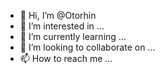 - 👋 Hi, I’m @Otorhin
- 👀 I’m interested in ...
- 🌱 I’m currently learning ...
- 💞️ I’m looking to collaborate on ...
- 📫 How to reach me ...

<!---
Otorhin/Otorhin is a ✨ special ✨ repository because its `README.md` (this file) appears on your GitHub profile.
You can click the Preview link to take a look at your changes.
--->
